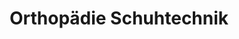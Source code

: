 ---
title: "Orthopädie Schuhtechnik"
url: /rossleben-wiehe/orthopaedie-schuhtechnik/
shop: Schuhe
---